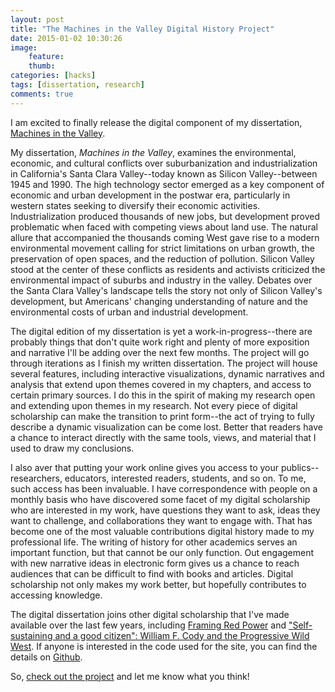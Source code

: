 ```yaml
---
layout: post
title: "The Machines in the Valley Digital History Project"
date: 2015-01-02 10:30:26
image: 
    feature: 
    thumb: 
categories: [hacks]
tags: [dissertation, research]
comments: true
---
```


I am excited to finally release the digital component of my 
dissertation, [Machines in the Valley](http://dissertation.jasonheppler.org).

My dissertation, *Machines in the Valley*, examines the environmental, 
economic, and cultural conflicts over suburbanization and 
industrialization in California's Santa Clara Valley--today known as 
Silicon Valley--between 1945 and 1990. The high technology sector 
emerged as a key component of economic and urban development in the 
postwar era, particularly in western states seeking to diversify their 
economic activities.  Industrialization produced thousands of new jobs, 
but development proved problematic when faced with competing views about 
land use. The natural allure that accompanied the thousands coming West 
gave rise to a modern environmental movement calling for strict 
limitations on urban growth, the preservation of open spaces, and the 
reduction of pollution. Silicon Valley stood at the center of these 
conflicts as residents and activists criticized the environmental impact 
of suburbs and industry in the valley. Debates over the Santa Clara 
Valley's landscape tells the story not only of Silicon Valley's 
development, but Americans' changing understanding of nature and the 
environmental costs of urban and industrial development.

The digital edition of my dissertation is yet a work-in-progress--there 
are probably things that don't quite work right and plenty of more 
exposition and narrative I'll be adding over the next few months. 
The project will go through iterations as I finish my written dissertation. The 
project will house several features, including interactive 
visualizations, dynamic narratives and analysis that extend upon themes 
covered in my chapters, and access to certain primary sources. I do this 
in the spirit of making my research open and extending upon themes in my 
research. Not every piece of digital scholarship can make the transition 
to print form--the act of trying to fully describe a dynamic 
visualization can be come lost. Better that readers have a chance to 
interact directly with the same tools, views, and material that I used 
to draw my conclusions.

I also aver that putting your work online gives you access to your 
publics--researchers, educators, interested readers, students, and so 
on. To me, such access has been invaluable. I have correspondence with 
people on a monthly basis who have discovered some facet of my digital 
scholarship who are interested in my work, have questions they want to 
ask, ideas they want to challenge, and collaborations they want to 
engage with. That has become one of the most valuable contributions 
digital history made to my professional life. The writing of history for 
other academics serves an important function, but that cannot be our 
only function. Out engagement with new narrative ideas in electronic 
form gives us a chance to reach audiences that can be difficult to find 
with books and articles. Digital scholarship not only makes my work 
better, but hopefully contributes to accessing knowledge.

The digital dissertation joins other digital scholarship that I've made 
available over the last few years, including [Framing Red 
Power](http://framingredpower.org) and 
["Self-sustaining and a good citizen": William F. Cody and the 
Progressive Wild West](http://www.codystudies.org/showindians/). If 
anyone is interested in the code used for the site, you can find the 
details on [Github](http://github.com/hepplerj/machinesvalley/).

So, [check out the project](http://dissertation.jasonheppler.org) and 
let me know what you think!
